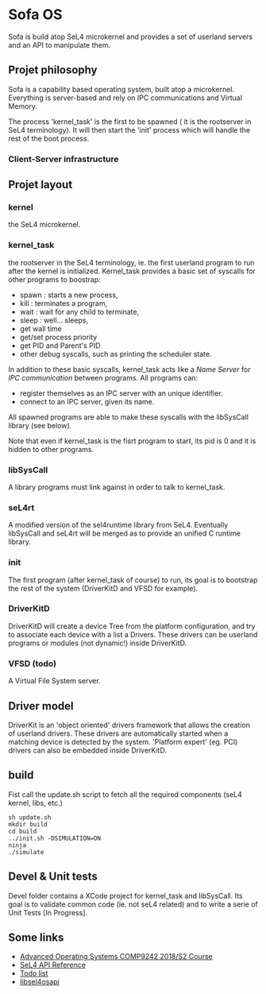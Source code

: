 # Sofa OS

Sofa is build atop SeL4 microkernel and provides a set of userland servers and an API to manipulate them.

## Projet philosophy
Sofa is a capability based operating system, built atop a microkernel. Everything is server-based and rely on IPC communications and Virtual Memory.  

The process 'kernel_task' is the first to be spawned ( it is the rootserver in SeL4 terminology). It will then start the 'init' process which will handle the rest of the boot process.

### Client-Server infrastructure 


## Projet layout
### kernel
the SeL4 microkernel.

### kernel_task
the rootserver in the SeL4 terminology, ie. the first userland program to run after the kernel is initialized. Kernel_task provides a basic set of syscalls for other programs to boostrap:

* spawn : starts a new process,
* kill : terminates a program,
* wait : wait for any child to terminate,
* sleep : well... sleeps,
* get wall time
* get/set process priority
* get PID and Parent's PID
* other debug syscalls, such as printing the scheduler state.



In addition to these basic syscalls, kernel_task acts like a _Name Server_ for _IPC communication_ between programs. All programs can:

* register themselves as an IPC server with an unique identifier.
* connect to an IPC server, given its name.

All spawned programs are able to make these syscalls with the libSysCall library (see below).

Note that even if kernel_task is the fisrt program to start, its pid is 0 and it is hidden to other programs.

### libSysCall
A library programs must link against in order to talk to kernel_task. 

### seL4rt
A modified version of the sel4runtime library from SeL4. Eventually libSysCall and seL4rt will be merged as to provide an unified C runtime library.

### init
The first program (after kernel_task of course) to run, its goal is to bootstrap the rest of the system (DriverKitD and VFSD for example).

### DriverKitD
DriverKitD will create a device Tree from the platform configuration, and try to associate each device with a list a Drivers. These drivers can be userland programs or modules (not dynamic!) inside DriverKitD. 

### VFSD (todo)
A Virtual File System server.


## Driver model
DriverKit is an 'object oriented' drivers framework that allows the creation of userland drivers. These drivers are automatically started when a matching device is detected by the system. 'Platform expert' (eg. PCI) drivers can also be embedded inside DriverKitD.


## build
Fist call the update.sh script to fetch all the required components (seL4 kernel, libs, etc.)

```
sh update.sh
mkdir build
cd build
../init.sh -DSIMULATION=ON
ninja
./simulate
```


## Devel & Unit tests
Devel folder contains a XCode project for kernel_task and libSysCall. Its goal is to validate common code (ie. not seL4 related) and to write a serie of Unit Tests [In Progress].

## Some links

* [Advanced Operating Systems COMP9242 2018/S2 Course](http://www.cse.unsw.edu.au/~cs9242/)
* [SeL4 API Reference](https://docs.sel4.systems/ApiDoc.html)
* [Todo list](ToDo.md)
* [libsel4osapi](https://github.com/rticommunity/libsel4osapi)